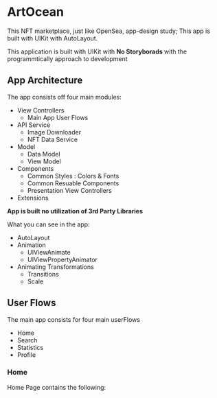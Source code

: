 
# ArtOcean

This NFT marketplace, just like OpenSea, app-design study; This app is built with UIKit with AutoLayout.

This application is built with UIKit with **No Storyborads** with the programmtically approach to development

## App Architecture
The app consists off four main modules:
*   View Controllers 
    * Main App User Flows
*   API Service 
    * Image Downloader
    * NFT Data Service
*   Model
    * Data Model
    * View Model
*   Components
    * Common Styles : Colors & Fonts
    * Common Resuable Components
    * Presentation View Controllers
* Extensions

**App is built no utilization of 3rd Party Libraries**

What you can see in the app: 
* AutoLayout
* Animation 
    * UIViewAnimate
    * UIViewPropertyAnimator
* Animating Transformations
    * Transitions
    * Scale

## User Flows

The main app consists for four main userFlows

*  Home
*  Search
*  Statistics
*  Profile


### Home

Home Page contains the following:





